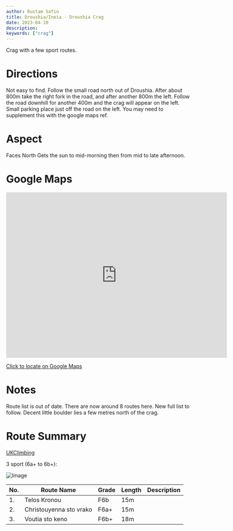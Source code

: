```yaml
---
author: Rustam Safin
title: Droushia/Ineia - Droushia Crag
date: 2023-04-10
description:
keywords: ["crag"]
---
```


Crag with a few sport routes.

# Directions

Not easy to find. Follow the small road north out of Droushia. After about 800m take the right fork in the road, and after another 800m the left. Follow the road downhill for another 400m and the crag will appear on the left. Small parking place just off the road on the left. You may need to supplement this with the google maps ref.
# Aspect

Faces North Gets the sun to mid-morning then from mid to late afternoon.


# Google Maps

<iframe src="https://www.google.com/maps/embed?pb=!1m17!1m12!1m3!1d4129.2842284950075!2d32.39337131523944!3d34.9723599803656!2m3!1f0!2f0!3f0!3m2!1i1024!2i768!4f13.1!3m2!1m1!2zMzTCsDU4JzIwLjUiTiAzMsKwMjMnNDQuMCJF!5e1!3m2!1sen!2s!4v1681116858835!5m2!1sen!2s" width="600" height="450" style="border:0;" allowfullscreen="" loading="lazy" referrerpolicy="no-referrer-when-downgrade"></iframe>

[Click to locate on Google Maps](https://goo.gl/maps/uZDU6p5dYCVAkxnr7)

# Notes

Route list is out of date. There are now around 8 routes here. New full list to follow. Decent little boulder lies a few metres north of the crag.

# Route Summary

[UKClimbing](https://www.ukclimbing.com/logbook/crags/droushiaineia_area-8709/#droushia_crag)

3 sport (6a+ to 6b+):

![Image](/droushia/dd_1.jpg)

| No. | Route Name              | Grade | Length | Description |
| --- | ----------------------- | ----- | ------ | ----------- |
| 1.  | Telos Kronou            | F6b   | 15m    |             |
| 2.  | Christouyenna sto vrako | F6a+  | 15m    |             |
| 3.  | Voutia sto keno         | F6b+  | 18m    |             |
